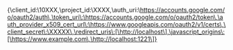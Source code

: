 {\client_id\:\10XXX\,\project_id\:\XXXX\,\auth_uri\:\https://accounts.google.com/o/oauth2/auth\,\token_uri\:\https://accounts.google.com/o/oauth2/token\,\auth_provider_x509_cert_url\:\https://www.googleapis.com/oauth2/v1/certs\,\client_secret\:\XXXXX\,\redirect_uris\:[\http://localhost\],\javascript_origins\:[\https://www.example.com\,\http://localhost:1221\]}
